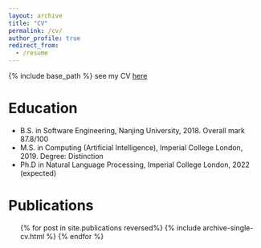 ```yaml
---
layout: archive
title: "CV"
permalink: /cv/
author_profile: true
redirect_from:
  - /resume
---
```


{% include base_path %}
see my CV [here](https://nickeilf.github.io/files/My_CV.pdf)

Education
======
* B.S. in Software Engineering, Nanjing University, 2018. Overall mark 87.8/100
* M.S. in Computing (Artificial Intelligence), Imperial College London, 2019. Degree: Distinction
* Ph.D in Natural Language Processing, Imperial College London, 2022 (expected)

<!-- Work experience
======
* Summer 2015: Research Assistant
  * Github University
  * Duties included: Tagging issues
  * Supervisor: Professor Git

* Fall 2015: Research Assistant
  * Github University
  * Duties included: Merging pull requests
  * Supervisor: Professor Hub -->
  
<!-- Skills
======
* Skill 1
* Skill 2
  * Sub-skill 2.1
  * Sub-skill 2.2
  * Sub-skill 2.3
* Skill 3 -->

Publications
======
  <ul>{% for post in site.publications reversed%}
    {% include archive-single-cv.html %}
  {% endfor %}</ul>
  
<!-- Talks
======
  <ul>{% for post in site.talks %}
    {% include archive-single-talk-cv.html %}
  {% endfor %}</ul> -->
  
<!-- Teaching
======
  <ul>{% for post in site.teaching %}
    {% include archive-single-cv.html %}
  {% endfor %}</ul> -->
<!--   
Service and leadership
======
* Currently signed in to 43 different slack teams -->
